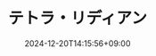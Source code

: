 ---
date: 2024-12-20T14:15:56+09:00
title: "テトラ・リディアン"
address: 人間界
species:
 - 魔族
 - 獏
height: 150
age: 13
---